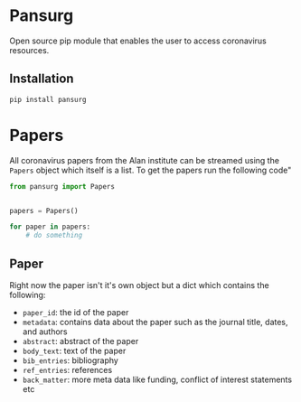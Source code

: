 # Pansurg
Open source pip module that enables the user to access coronavirus resources. 

## Installation 

```
pip install pansurg 
```

# Papers 
All coronavirus papers from the Alan institute can be streamed using the ```Papers``` object which 
itself is a list. To get the papers run the following code"

```python
from pansurg import Papers


papers = Papers()

for paper in papers:
    # do something 
```

## Paper 
Right now the paper isn't it's own object but a dict which contains the following:

- ```paper_id```: the id of the paper
- ```metadata```: contains data about the paper such as the journal title, dates, and authors 
- ```abstract```: abstract of the paper 
- ```body_text```: text of the paper 
- ```bib_entries```: bibliography
- ```ref_entries```: references
- ```back_matter```: more meta data like funding, conflict of interest statements etc
